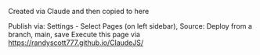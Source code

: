 Created via Claude and then copied to here

Publish via: Settings - Select Pages (on left sidebar), Source: Deploy from a branch, main, save Execute this page via https://randyscott777.github.io/ClaudeJS/

